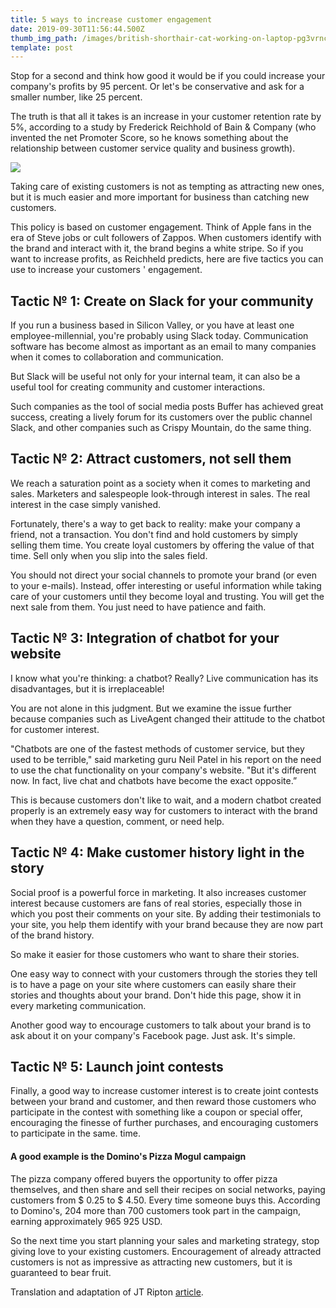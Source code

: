 ```yaml
---
title: 5 ways to increase customer engagement
date: 2019-09-30T11:56:44.500Z
thumb_img_path: /images/british-shorthair-cat-working-on-laptop-pg3vrnc-md.jpg
template: post
---
```

Stop for a second and think how good it would be if you could increase your company's profits by 95 percent. Or let's be conservative and ask for a smaller number, like 25 percent.

The truth is that all it takes is an increase in your customer retention rate by 5%, according to a study by Frederick Reichhold of Bain & Company (who invented the net Promoter Score, so he knows something about the relationship between customer service quality and business growth).

![](/images/british-shorthair-cat-working-on-laptop-pg3vrnc-md.jpg)

Taking care of existing customers is not as tempting as attracting new ones, but it is much easier and more important for business than catching new customers.

This policy is based on customer engagement. Think of Apple fans in the era of Steve jobs or cult followers of Zappos. When customers identify with the brand and interact with it, the brand begins a white stripe. So if you want to increase profits, as Reichheld predicts, here are five tactics you can use to increase your customers ' engagement.

## Tactic № 1: Create on Slack for your community

If you run a business based in Silicon Valley, or you have at least one employee-millennial, you're probably using Slack today. Communication software has become almost as important as an email to many companies when it comes to collaboration and communication.

But Slack will be useful not only for your internal team, it can also be a useful tool for creating community and customer interactions.

Such companies as the tool of social media posts Buffer has achieved great success, creating a lively forum for its customers over the public channel Slack, and other companies such as Crispy Mountain, do the same thing.

## Tactic № 2: Attract customers, not sell them

We reach a saturation point as a society when it comes to marketing and sales. Marketers and salespeople look-through interest in sales. The real interest in the case simply vanished.

Fortunately, there's a way to get back to reality: make your company a friend, not a transaction. You don't find and hold customers by simply selling them time. You create loyal customers by offering the value of that time. Sell only when you slip into the sales field.

You should not direct your social channels to promote your brand (or even to your e-mails). Instead, offer interesting or useful information while taking care of your customers until they become loyal and trusting. You will get the next sale from them. You just need to have patience and faith.

## Tactic № 3: Integration of chatbot for your website

I know what you're thinking: a chatbot? Really? Live communication has its disadvantages, but it is irreplaceable!

You are not alone in this judgment. But we examine the issue further because companies such as LiveAgent changed their attitude to the chatbot for customer interest.

"Chatbots are one of the fastest methods of customer service, but they used to be terrible," said marketing guru Neil Patel in his report on the need to use the chat functionality on your company's website. "But it's different now. In fact, live chat and chatbots have become the exact opposite.”

This is because customers don't like to wait, and a modern chatbot created properly is an extremely easy way for customers to interact with the brand when they have a question, comment, or need help.

## Tactic № 4: Make customer history light in the story

Social proof is a powerful force in marketing. It also increases customer interest because customers are fans of real stories, especially those in which you post their comments on your site. By adding their testimonials to your site, you help them identify with your brand because they are now part of the brand history.

So make it easier for those customers who want to share their stories.

One easy way to connect with your customers through the stories they tell is to have a page on your site where customers can easily share their stories and thoughts about your brand. Don't hide this page, show it in every marketing communication.

Another good way to encourage customers to talk about your brand is to ask about it on your company's Facebook page. Just ask. It's simple.

## Tactic № 5: Launch joint contests

Finally, a good way to increase customer interest is to create joint contests between your brand and customer, and then reward those customers who participate in the contest with something like a coupon or special offer, encouraging the finesse of further purchases, and encouraging customers to participate in the same. time.

#### A good example is the Domino's Pizza Mogul campaign

The pizza company offered buyers the opportunity to offer pizza themselves, and then share and sell their recipes on social networks, paying customers from $ 0.25 to $ 4.50. Every time someone buys this. According to Domino's, 204 more than 700 customers took part in the campaign, earning approximately 965 925 USD.

So the next time you start planning your sales and marketing strategy, stop giving love to your existing customers. Encouragement of already attracted customers is not as impressive as attracting new customers, but it is guaranteed to bear fruit.

Translation and adaptation of JT Ripton [article](https://readwrite.com/2018/09/19/increasing-customer-engagement-five-tactics-to-use/).
